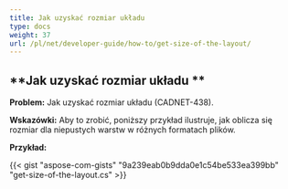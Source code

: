 ```yaml
---
title: Jak uzyskać rozmiar układu
type: docs
weight: 37
url: /pl/net/developer-guide/how-to/get-size-of-the-layout/
---
```


## **Jak uzyskać rozmiar układu **

**Problem:** Jak uzyskać rozmiar układu (CADNET-438).

**Wskazówki:** Aby to zrobić, poniższy przykład ilustruje, jak oblicza się rozmiar dla niepustych warstw w różnych formatach plików.

**Przykład:**

{{< gist "aspose-com-gists" "9a239eab0b9dda0e1c54be533ea399bb" "get-size-of-the-layout.cs" >}}
